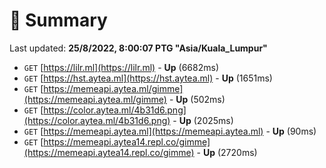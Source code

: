 # 📖 Summary
Last updated: **25/8/2022, 8:00:07 PTG "Asia/Kuala_Lumpur"**

- `GET` [https://lilr.ml](https://lilr.ml) - **Up** (6682ms)
- `GET` [https://hst.aytea.ml](https://hst.aytea.ml) - **Up** (1651ms)
- `GET` [https://memeapi.aytea.ml/gimme](https://memeapi.aytea.ml/gimme) - **Up** (502ms)
- `GET` [https://color.aytea.ml/4b31d6.png](https://color.aytea.ml/4b31d6.png) - **Up** (2025ms)
- `GET` [https://memeapi.aytea.ml](https://memeapi.aytea.ml) - **Up** (90ms)
- `GET` [https://memeapi.aytea14.repl.co/gimme](https://memeapi.aytea14.repl.co/gimme) - **Up** (2720ms)
